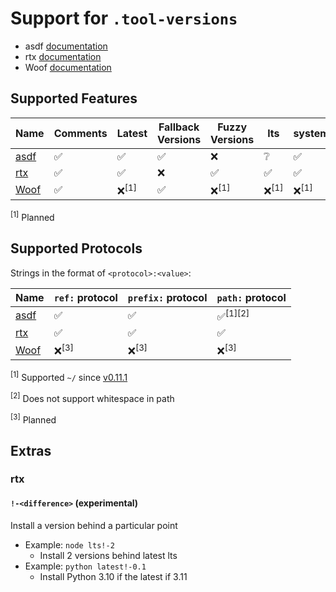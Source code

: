 # Support for `.tool-versions`

- asdf [documentation](https://asdf-vm.com/manage/configuration.html#tool-versions)
- rtx [documentation](https://github.com/jdxcode/rtx#rtxtoml)
- Woof [documentation](https://github.com/version-manager/woof/blob/main/docs/details.md)

## Supported Features

| Name                                            | Comments | Latest          | Fallback Versions | Fuzzy Versions  | lts             | system          |
|-------------------------------------------------|----------|-----------------|-------------------|-----------------|-----------------|-----------------|
| [asdf](https://github.com/asdf-vm/asdf)         | ✅        | ✅               | ✅                 | ❌               | ❔               | ✅               |
| [rtx](https://github.com/jdxcode/rtx)           | ✅        | ✅               | ❌                 | ✅               | ✅               | ✅               |
| [Woof](https://github.com/version-manager/woof) | ✅        | ❌<sup>[1]</sup> | ✅                 | ❌<sup>[1]</sup> | ❌<sup>[1]</sup> | ❌<sup>[1]</sup> |

<sup>[1]</sup> Planned

## Supported Protocols

Strings in the format of `<protocol>:<value>`:

| Name                                            | `ref:` protocol | `prefix:` protocol | `path:` protocol   |
|-------------------------------------------------|-----------------|--------------------|--------------------|
| [asdf](https://github.com/asdf-vm/asdf)         | ✅               | ✅                  | ✅<sup>[1][2]</sup> |
| [rtx](https://github.com/jdxcode/rtx)           | ✅               | ✅                  | ✅                  |
| [Woof](https://github.com/version-manager/woof) | ❌<sup>[3]</sup> | ❌<sup>[3]</sup>    | ❌<sup>[3]</sup>    |

<sup>[1]</sup> Supported `~/` since [v0.11.1](https://github.com/asdf-vm/asdf/commit/670c96d1a6d6d2c19ff63ce2ed14f784c340e9b9)

<sup>[2]</sup> Does not support whitespace in path

<sup>[3]</sup> Planned

## Extras

### rtx

#### `!-<difference>` (experimental)

Install a version behind a particular point

- Example: `node lts!-2`
  - Install 2 versions behind latest lts
- Example: `python latest!-0.1`
  - Install Python 3.10 if the latest if 3.11
